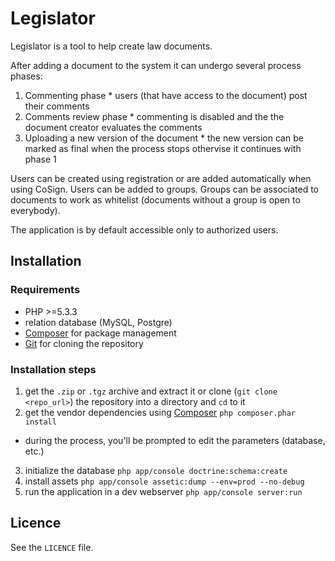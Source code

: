 Legislator
========================

Legislator is a tool to help create law documents.

After adding a document to the system it can undergo several process phases:
  1. Commenting phase
    * users (that have access to the document) post their comments
  2. Comments review phase
    * commenting is disabled and the the document creator evaluates the comments
  3. Uploading a new version of the document
    * the new version can be marked as final when the process stops othervise it continues with phase 1

Users can be created using registration or are added automatically when using CoSign. Users can be added to groups. Groups can be associated to documents to work as whitelist (documents without a group is open to everybody).

The application is by default accessible only to authorized users.

## Installation ##

### Requirements ###

* PHP >=5.3.3
* relation database (MySQL, Postgre)
* [Composer](http://getcomposer.org/) for package management
* [Git](http://git-scm.com/) for cloning the repository


### Installation steps ###

1. get the `.zip` or `.tgz` archive and extract it or clone (`git clone <repo_url>`) the repository into a directory and `cd` to it
2. get the vendor dependencies using [Composer](http://getcomposer.org/) `php composer.phar install`
  * during the process, you'll be prompted to edit the parameters (database, etc.)
3. initialize the database `php app/console doctrine:schema:create`
4. install assets `php app/console assetic:dump --env=prod --no-debug`
4. run the application in a dev webserver `php app/console server:run`

## Licence ##

See the `LICENCE` file.
